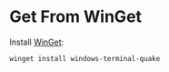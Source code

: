 # Get From WinGet

Install [WinGet](https://learn.microsoft.com/en-us/windows/package-manager/winget/#install-winget):

```powershell
winget install windows-terminal-quake
```

